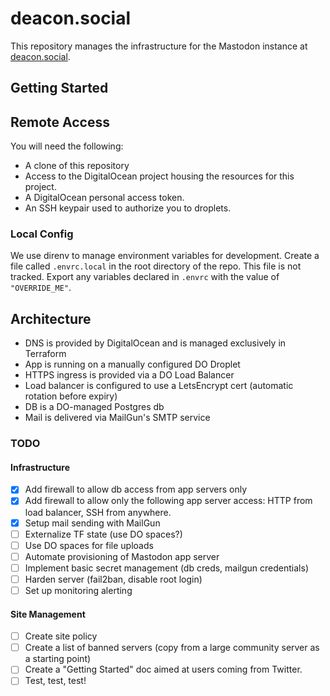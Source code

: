 # deacon.social

This repository manages the infrastructure for the Mastodon instance
at [deacon.social](https://deacon.social).

## Getting Started

## Remote Access

You will need the following:

- A clone of this repository
- Access to the DigitalOcean project housing the resources for this project.
- A DigitalOcean personal access token.
- An SSH keypair used to authorize you to droplets.

### Local Config

We use direnv to manage environment variables for development. Create a file called `.envrc.local` in the root directory of the repo. This file is not tracked. Export any variables declared in `.envrc` with the value of `"OVERRIDE_ME"`.

## Architecture

<!-- TODO: Add a diagram -->
- DNS is provided by DigitalOcean and is managed exclusively in Terraform
- App is running on a manually configured DO Droplet
- HTTPS ingress is provided via a DO Load Balancer
- Load balancer is configured to use a LetsEncrypt cert (automatic rotation before expiry)
- DB is a DO-managed Postgres db
- Mail is delivered via MailGun's SMTP service

### TODO

#### Infrastructure

- [x] Add firewall to allow db access from app servers only
- [x] Add firewall to allow only the following app server access: HTTP from load balancer, SSH from anywhere.
- [x] Setup mail sending with MailGun
- [ ] Externalize TF state (use DO spaces?)
- [ ] Use DO spaces for file uploads
- [ ] Automate provisioning of Mastodon app server
- [ ] Implement basic secret management (db creds, mailgun credentials)
- [ ] Harden server (fail2ban, disable root login)
- [ ] Set up monitoring alerting

#### Site Management

- [ ] Create site policy
- [ ] Create a list of banned servers (copy from a large community server as a starting point)
- [ ] Create a "Getting Started" doc aimed at users coming from Twitter.
- [ ] Test, test, test!
